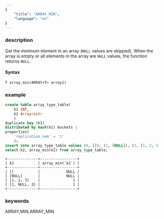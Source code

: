 ```yaml
---
{
    "title": "ARRAY_MIN",
    "language": "en"
}
---
```


<!--
Licensed to the Apache Software Foundation (ASF) under one
or more contributor license agreements.  See the NOTICE file
distributed with this work for additional information
regarding copyright ownership.  The ASF licenses this file
to you under the Apache License, Version 2.0 (the
"License"); you may not use this file except in compliance
with the License.  You may obtain a copy of the License at

  http://www.apache.org/licenses/LICENSE-2.0

Unless required by applicable law or agreed to in writing,
software distributed under the License is distributed on an
"AS IS" BASIS, WITHOUT WARRANTIES OR CONDITIONS OF ANY
KIND, either express or implied.  See the License for the
specific language governing permissions and limitations
under the License.
-->

### description

Get the minimum element in an array (`NULL` values are skipped).
When the array is empty or all elements in the array are `NULL` values, the function returns `NULL`.

#### Syntax
`T array_min(ARRAY<T> array1)`

### example

```sql
create table array_type_table(
    k1 INT, 
    k2 Array<int>
    ) 
duplicate key (k1)
distributed by hash(k1) buckets 1 
properties(
    'replication_num' = '1'
    );
insert into array_type_table values (0, []), (1, [NULL]), (2, [1, 2, 3]), (3, [1, NULL, 3]);
select k2, array_min(k2) from array_type_table;
```
```text
+--------------+-----------------+
| k2           | array_min(`k2`) |
+--------------+-----------------+
| []           |            NULL |
| [NULL]       |            NULL |
| [1, 2, 3]    |               1 |
| [1, NULL, 3] |               1 |
+--------------+-----------------+
```

### keywords

ARRAY,MIN,ARRAY_MIN
